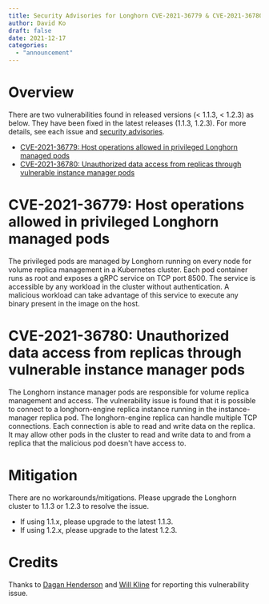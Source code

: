 ```yaml
---
title: Security Advisories for Longhorn CVE-2021-36779 & CVE-2021-36780
author: David Ko
draft: false
date: 2021-12-17
categories:
  - "announcement"
---
```


# Overview

There are two vulnerabilities found in released versions (< 1.1.3, < 1.2.3) as below. They have been fixed in the latest releases (1.1.3, 1.2.3).
For more details, see each issue and [security advisories](https://github.com/longhorn/longhorn/security/advisories).

- [CVE-2021-36779: Host operations allowed in privileged Longhorn managed pods](https://github.com/longhorn/longhorn/issues/3419)
- [CVE-2021-36780: Unauthorized data access from replicas through vulnerable instance manager pods](https://github.com/longhorn/longhorn/issues/3420)

# CVE-2021-36779: Host operations allowed in privileged Longhorn managed pods

The privileged pods are managed by Longhorn running on every node for volume replica management in a Kubernetes cluster.
Each pod container runs as root and exposes a gRPC service on TCP port 8500. The service is accessible by any workload in the cluster without authentication.
A malicious workload can take advantage of this service to execute any binary present in the image on the host.

# CVE-2021-36780: Unauthorized data access from replicas through vulnerable instance manager pods

The Longhorn instance manager pods are responsible for volume replica management and access.
The vulnerability issue is found that it is possible to connect to a longhorn-engine replica instance running in the instance-manager replica pod.
The longhorn-engine replica can handle multiple TCP connections. Each connection is able to read and write data on the replica.
It may allow other pods in the cluster to read and write data to and from a replica that the malicious pod doesn't have access to.

# Mitigation

There are no workarounds/mitigations. Please upgrade the Longhorn cluster to 1.1.3 or 1.2.3 to resolve the issue.

- If using 1.1.x, please upgrade to the latest 1.1.3.
- If using 1.2.x, please upgrade to the latest 1.2.3.

# Credits

Thanks to [Dagan Henderson](mailto:dhenderson@goraft.tech) and [Will Kline](mailto:will.kline@darkwolfsolutions.com) for reporting this vulnerability issue.
